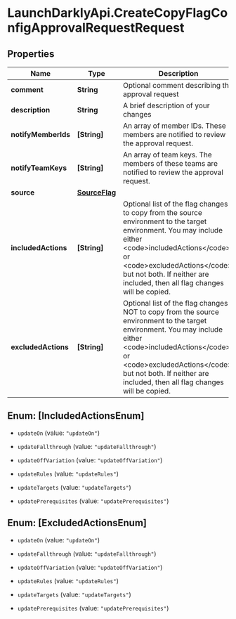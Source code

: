 # LaunchDarklyApi.CreateCopyFlagConfigApprovalRequestRequest

## Properties

Name | Type | Description | Notes
------------ | ------------- | ------------- | -------------
**comment** | **String** | Optional comment describing the approval request | [optional] 
**description** | **String** | A brief description of your changes | 
**notifyMemberIds** | **[String]** | An array of member IDs. These members are notified to review the approval request. | [optional] 
**notifyTeamKeys** | **[String]** | An array of team keys. The members of these teams are notified to review the approval request. | [optional] 
**source** | [**SourceFlag**](SourceFlag.md) |  | 
**includedActions** | **[String]** | Optional list of the flag changes to copy from the source environment to the target environment. You may include either &lt;code&gt;includedActions&lt;/code&gt; or &lt;code&gt;excludedActions&lt;/code&gt;, but not both. If neither are included, then all flag changes will be copied. | [optional] 
**excludedActions** | **[String]** | Optional list of the flag changes NOT to copy from the source environment to the target environment. You may include either &lt;code&gt;includedActions&lt;/code&gt; or &lt;code&gt;excludedActions&lt;/code&gt;, but not both. If neither are included, then all flag changes will be copied. | [optional] 



## Enum: [IncludedActionsEnum]


* `updateOn` (value: `"updateOn"`)

* `updateFallthrough` (value: `"updateFallthrough"`)

* `updateOffVariation` (value: `"updateOffVariation"`)

* `updateRules` (value: `"updateRules"`)

* `updateTargets` (value: `"updateTargets"`)

* `updatePrerequisites` (value: `"updatePrerequisites"`)





## Enum: [ExcludedActionsEnum]


* `updateOn` (value: `"updateOn"`)

* `updateFallthrough` (value: `"updateFallthrough"`)

* `updateOffVariation` (value: `"updateOffVariation"`)

* `updateRules` (value: `"updateRules"`)

* `updateTargets` (value: `"updateTargets"`)

* `updatePrerequisites` (value: `"updatePrerequisites"`)




